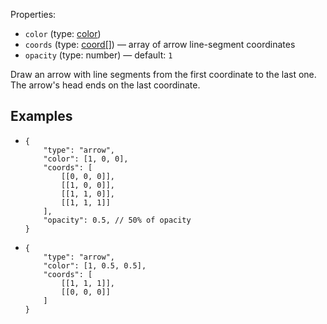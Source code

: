 Properties:
- `color` (type: [color](/mathics-threejs-backend/types/color))
- `coords` (type: [coord[]](/mathics-threejs-backend/types/coord)) — array of arrow line-segment coordinates
- `opacity` (type: number) — default: `1`

Draw an arrow with line segments from the first coordinate to the last one. The arrow's head ends on the last coordinate.

## Examples
- ```jsonc
  {
      "type": "arrow",
      "color": [1, 0, 0],
      "coords": [
          [[0, 0, 0]],
          [[1, 0, 0]],
          [[1, 1, 0]],
          [[1, 1, 1]]
      ],
      "opacity": 0.5, // 50% of opacity
  }
  ```
  <div class='center' id='graphics-container-1'></div>
  <script>
      drawGraphics3d(
          document.getElementById('graphics-container-1'),
          {
              elements: [
                  {
                      type: 'arrow',
                      color: [1, 0, 0],
                      coords: [
                          [[0, 0, 0]],
                          [[1, 0, 0]],
                          [[1, 1, 0]],
                          [[1, 1, 1]]
                      ],
                      opacity: 0.5, // 50% of opacity
                  }
              ],
              viewpoint: [2, -4, 4]
          }
      );
  </script>
- ```jsonc
  {
      "type": "arrow",
      "color": [1, 0.5, 0.5],
      "coords": [
          [[1, 1, 1]],
          [[0, 0, 0]]
      ]
  }
  ```
  <div class='center' id='graphics-container-2'></div>
  <script>
      drawGraphics3d(
          document.getElementById('graphics-container-2'),
          {
              elements: [
                  {
                      type: 'arrow',
                      color: [1, 0.5, 0.5],
                      coords: [
                          [[1, 1, 1]],
                          [[0, 0, 0]]
                      ]
                  }
              ],
              viewpoint: [2, -4, 4]
          }
      );
  </script>
